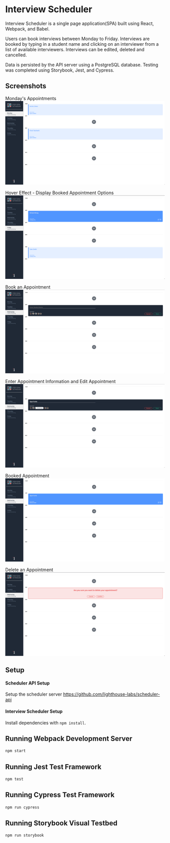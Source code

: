 # Interview Scheduler

Interview Scheduler is a single page application(SPA) built using React, Webpack, and Babel.

Users can book interviews between Monday to Friday. Interviews are booked by typing in a student name and clicking on an interviewer from a list of available interviewers. Interviews can be edited, deleted and cancelled.

Data is persisted by the API server using a PostgreSQL database. Testing was completed using Storybook, Jest, and Cypress.


## Screenshots

Monday's Appointments
!["Monday Appointments"](https://github.com/rfll/Scheduler/blob/master/docs/Monday%20Appointments.png)

Hover Effect - Display Booked Appointment Options
!["Friday Appointments"](https://github.com/rfll/Scheduler/blob/master/docs/Hover%20options.png)

Book an Appointment
!["Book an Appointment"](https://github.com/rfll/Scheduler/blob/master/docs/Book%20an%20appointment.png)

Enter Appointment Information and Edit Appointment
!["Enter and Edit"](https://github.com/rfll/Scheduler/blob/master/docs/Enter%20info:Edit.png)

Booked Appointment
!["Booked Appointment"](https://github.com/rfll/Scheduler/blob/master/docs/Booked%20appointment:spots%20update.png)

Delete an Appointment
!["Delete Appointment"](https://github.com/rfll/Scheduler/blob/master/docs/Delete%20confirmation.png)


## Setup

#### Scheduler API Setup
Setup the scheduler server https://github.com/lighthouse-labs/scheduler-api

#### Interview Scheduler Setup
Install dependencies with `npm install`.


## Running Webpack Development Server

```sh
npm start
```

## Running Jest Test Framework

```sh
npm test
```

## Running Cypress Test Framework

```sh
npm run cypress
```

## Running Storybook Visual Testbed

```sh
npm run storybook
```

